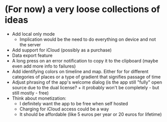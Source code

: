 # (For now) a very loose collections of ideas

- Add local only mode
  - Implication would be the need to do everything on device and not the server
- Add support for iCloud (possibly as a purchase)
- Data export feature
- A long press on an error notification to copy it to the clipboard (maybe even add more info to failures)
- Add identifying colors on timeline and map. Either for for different categories of places or a type of gradient that signifies passage of time 
- Adjust phrasing of the app's welcome dialog (is the app still "fully" open source due to the dual license? + it probably won't be completely - but still mostly - free)
- Think about monetization: 
  - I definitely want the app to be free when self hosted
  - Charging for iCloud access could be a way
  - It should be affordable (like 5 euros per year or 20 euros for lifetime)